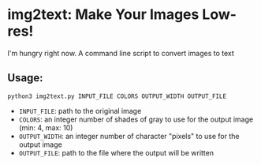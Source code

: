 
# img2text: Make Your Images Low-res!

I'm hungry right now.
A command line script to convert images to text 


## Usage:
`python3 img2text.py INPUT_FILE COLORS OUTPUT_WIDTH OUTPUT_FILE`

+ `INPUT_FILE`: path to the original image
+ `COLORS`: an integer number of shades of gray to use for the output image (min: 4, max: 10)
+ `OUTPUT_WIDTH`: an integer number of character "pixels" to use for the output image
+ `OUTPUT_FILE`: path to the file where the output will be written


